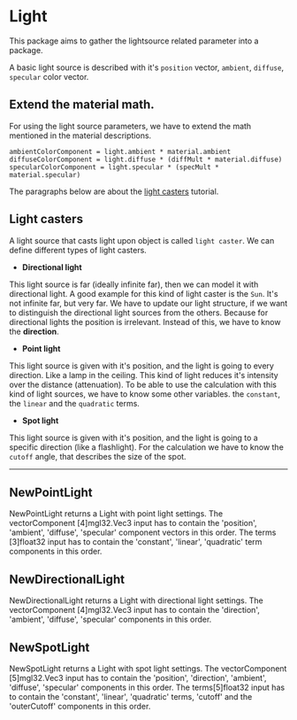 # Light

This package aims to gather the lightsource related parameter into a package.

A basic light source is described with it's `position` vector, `ambient`, `diffuse`, `specular` color vector.

## Extend the material math.

For using the light source parameters, we have to extend the math mentioned in the material descriptions.

```
ambientColorComponent = light.ambient * material.ambient
diffuseColorComponent = light.diffuse * (diffMult * material.diffuse)
specularColorComponent = light.specular * (specMult * material.specular)
```

The paragraphs below are about the [light casters](https://learnopengl.com/Lighting/Light-casters) tutorial.

## Light casters

A light source that casts light upon object is called `light caster`. We can define different types of light casters.

- **Directional light**

This light source is far (ideally infinite far), then we can model it with directional light. A good example for this kind of light caster is the `Sun`. It's not infinite far, but very far. We have to update our light structure, if we want to distinguish the directional light sources from the others. Because for directional lights the position is irrelevant. Instead of this, we have to know the **direction**.

- **Point light**

This light source is given with it's position, and the light is going to every direction. Like a lamp in the ceiling. This kind of light reduces it's intensity over the distance (attenuation). To be able to use the calculation with this kind of light sources, we have to know some other variables. the `constant`, the `linear` and the `quadratic` terms.

- **Spot light**

This light source is given with it's position, and the light is going to a specific direction (like a flashlight). For the calculation we have to know the `cutoff` angle, that describes the size of the spot.

---

## NewPointLight

NewPointLight returns a Light with point light settings. The vectorComponent [4]mgl32.Vec3 input has to contain the 'position', 'ambient', 'diffuse', 'specular' component vectors in this order. The terms [3]float32 input has to contain the 'constant', 'linear', 'quadratic' term components in this order.

## NewDirectionalLight

NewDirectionalLight returns a Light with directional light settings. The vectorComponent [4]mgl32.Vec3 input has to contain the 'direction', 'ambient', 'diffuse', 'specular' components in this order.

## NewSpotLight

NewSpotLight returns a Light with spot light settings. The vectorComponent [5]mgl32.Vec3 input has to contain the 'position', 'direction', 'ambient', 'diffuse', 'specular' components in this order. The terms[5]float32 input has to contain the 'constant', 'linear', 'quadratic' terms, 'cutoff' and the 'outerCutoff' components in this order.
